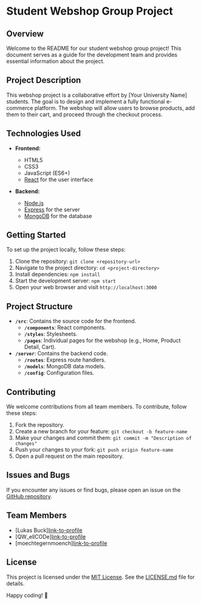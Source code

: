 # Student Webshop Group Project

## Overview

Welcome to the README for our student webshop group project! This document serves as a guide for the development team and provides essential information about the project.

## Project Description

This webshop project is a collaborative effort by [Your University Name] students. The goal is to design and implement a fully functional e-commerce platform. The webshop will allow users to browse products, add them to their cart, and proceed through the checkout process.

## Technologies Used

- **Frontend:**
  - HTML5
  - CSS3
  - JavaScript (ES6+)
  - [React](https://reactjs.org/) for the user interface

- **Backend:**
  - [Node.js](https://nodejs.org/)
  - [Express](https://expressjs.com/) for the server
  - [MongoDB](https://www.mongodb.com/) for the database

## Getting Started

To set up the project locally, follow these steps:

1. Clone the repository: `git clone <repository-url>`
2. Navigate to the project directory: `cd <project-directory>`
3. Install dependencies: `npm install`
4. Start the development server: `npm start`
5. Open your web browser and visit `http://localhost:3000`

## Project Structure

- **`/src`**: Contains the source code for the frontend.
  - **`/components`**: React components.
  - **`/styles`**: Stylesheets.
  - **`/pages`**: Individual pages for the webshop (e.g., Home, Product Detail, Cart).
- **`/server`**: Contains the backend code.
  - **`/routes`**: Express route handlers.
  - **`/models`**: MongoDB data models.
  - **`/config`**: Configuration files.

## Contributing

We welcome contributions from all team members. To contribute, follow these steps:

1. Fork the repository.
2. Create a new branch for your feature: `git checkout -b feature-name`
3. Make your changes and commit them: `git commit -m "Description of changes"`
4. Push your changes to your fork: `git push origin feature-name`
5. Open a pull request on the main repository.

## Issues and Bugs

If you encounter any issues or find bugs, please open an issue on the [GitHub repository](https://github.com/L4XB/webShop/pulls ).

## Team Members

- [Lukas Buck][link-to-profile](https://github.com/L4XB)
- [QW_ellCODe][link-to-profile](https://github.com/QWellCOD)
- [moechtegernmoench][link-to-profile](https://github.com/moechtegernmoench)

## License

This project is licensed under the [MIT License](LICENSE.md). See the [LICENSE.md](LICENSE.md) file for details.

Happy coding! 🚀
